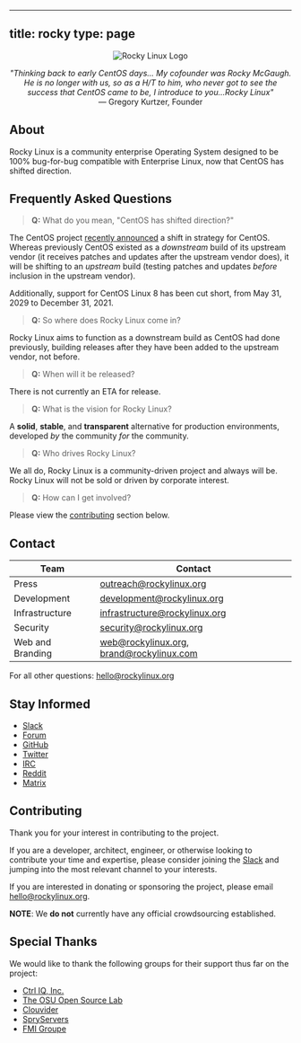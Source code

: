 
---
title: rocky
type: page
---
<p align="center">
<img src="https://media.githubusercontent.com/media/rocky-linux/branding/main/logo-text-light%402x.png" alt="Rocky Linux Logo">
</p>

<p align="center">
<i>"Thinking back to early CentOS days... My cofounder was Rocky McGaugh. He is no longer with us, so as a H/T to him, who never got to see the success that CentOS came to be, I introduce to you...Rocky Linux"</i><br>
— Gregory Kurtzer, Founder
</p>

## About

Rocky Linux is a community enterprise Operating System designed to be 100% bug-for-bug compatible with Enterprise Linux, now that CentOS has shifted direction.

## Frequently Asked Questions

> **Q:** What do you mean, "CentOS has shifted direction?"

The CentOS project [recently announced](https://blog.centos.org/2020/12/future-is-centos-stream/) a shift in strategy for CentOS. Whereas previously CentOS existed as a *downstream* build of its upstream vendor (it receives patches and updates after the upstream vendor does), it will be shifting to an *upstream* build (testing patches and updates *before* inclusion in the upstream vendor).

Additionally, support for CentOS Linux 8 has been cut short, from May 31, 2029 to December 31, 2021.

> **Q:** So where does Rocky Linux come in?

Rocky Linux aims to function as a downstream build as CentOS had done previously, building releases after they have been added to the upstream vendor, not before.

> **Q:** When will it be released?

There is not currently an ETA for release.

> **Q:** What is the vision for Rocky Linux?

A **solid**, **stable**, and **transparent** alternative for production environments, developed *by* the community *for* the community.

> **Q:** Who drives Rocky Linux?

We all do, Rocky Linux is a community-driven project and always will be. Rocky Linux will not be sold or driven by corporate interest.

> **Q:** How can I get involved?

Please view the [contributing](#contributing) section below.

## Contact

| Team                          | Contact                                   |
|-------------------------------|-------------------------------------------|
| Press                         | outreach@rockylinux.org                   |
| Development                   | development@rockylinux.org                |
| Infrastructure                | infrastructure@rockylinux.org             |
| Security                      | security@rockylinux.org                   |
| Web and Branding              | web@rockylinux.org, brand@rockylinux.com  |


For all other questions: hello@rockylinux.org

## Stay Informed

* [Slack](https://join.slack.com/t/hpcng/shared_invite/zt-k5z04bsh-1uqpaD1NsYVP73vzc3uKdQ)
* [Forum](https://forums.rockylinux.org/)
* [GitHub](https://github.com/rocky-linux/)
* [Twitter](https://twitter.com/rocky_linux)
* [IRC](https://webchat.freenode.net/?channels=rockylinux)
* [Reddit](https://www.reddit.com/r/RockyLinux)
* [Matrix](https://matrix.to/#/+rockylinux:matrix.org)

## Contributing

Thank you for your interest in contributing to the project.

If you are a developer, architect, engineer, or otherwise looking to contribute your time and expertise, please consider joining the [Slack](https://join.slack.com/t/hpcng/shared_invite/zt-k5z04bsh-1uqpaD1NsYVP73vzc3uKdQ) and jumping into the most relevant channel to your interests.

If you are interested in donating or sponsoring the project, please email hello@rockylinux.org.

**NOTE**: We **do not** currently have any official crowdsourcing established.

## Special Thanks

We would like to thank the following groups for their support thus far on the project:
* [Ctrl IQ, Inc.](https://www.ctrl-cmd.com)
* [The OSU Open Source Lab](https://osuosl.org/)
* [Clouvider](https://www.clouvider.co.uk/)
* [SpryServers](https://www.spryservers.net/)
* [FMI Groupe](https://www.fmi.fr/)
